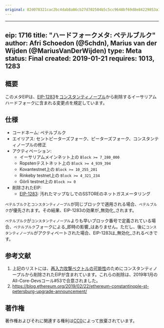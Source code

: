 ```yaml
---
original: 82d078321cac2bc4dab8a86cb27d702504b5c5cc9648bf69d8e84229853a10ec
---
```


---
eip: 1716
title: "ハードフォークメタ: ペテルブルク"
author: Afri Schoedon (@5chdn), Marius van der Wijden (@MariusVanDerWijden)
type: Meta
status: Final
created: 2019-01-21
requires: 1013, 1283
---

## 概要

このメタEIPは、[EIP-1283](./eip-1283.md)を[コンスタンティノープル](./eip-1013.md)から削除するイーサリアムハードフォークに含まれる変更点を規定しています。

## 仕様

- コードネーム: ペテルブルク
- エイリアス: セントピーターズフォーク、ピーターズフォーク、コンスタンティノープルの修正
- アクティベーション:
  - イーサリアムメインネット上の `Block >= 7_280_000`
  - Ropstenテストネット上の `Block >= 4_939_394`
  - Kovantestnet上の `Block >= 10_255_201`
  - Rinkeby testnet上の `Block >= 4_321_234`
  - Görli testnet上の `Block >= 0`
- 削除されたEIP:
  - [EIP-1283](./eip-1283.md): 汚れたマップなしでのSSTOREのネットガスメータリング

`ペテルブルク`と`コンスタンティノープル`が同じブロックで適用される場合、`ペテルブルク`が優先されます。その結果、EIP-1283の効果が_無効化_されます。

`ペテルブルク`が`コンスタンティノープル`よりも早いブロック番号で定義されている場合、`ペテルブルク`フォークによる_即時の影響_はありません。ただし、後に`コンスタンティノープル`がアクティベートされた場合、EIP-1283は_無効化_されるべきです。

## 参考文献

1. 上記のリストには、[再入力攻撃ベクトルの可能性](https://medium.com/chainsecurity/constantinople-enables-new-reentrancy-attack-ace4088297d9)のためにコンスタンティノープルから削除されたEIPが含まれています。これらの削除は、2019年1月のAll-Core-Devsコール#53で合意されました。
2. https://blog.ethereum.org/2019/02/22/ethereum-constantinople-st-petersburg-upgrade-announcement/

## 著作権

著作権およびそれに関連する権利は[CC0](../LICENSE.md)によって放棄されています。